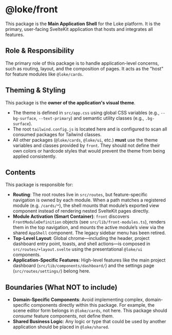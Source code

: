 # @loke/front

This package is the **Main Application Shell** for the Loke platform. It is the primary, user-facing SvelteKit application that hosts and integrates all features.

## Role & Responsibility

The primary role of this package is to handle application-level concerns, such as routing, layout, and the composition of pages. It acts as the "host" for feature modules like `@loke/cards`.

## Theming & Styling

This package is the **owner of the application's visual theme**.

-   The theme is defined in `src/app.css` using global CSS variables (e.g., `--bg-surface`, `--text-primary`) and semantic utility classes (e.g., `.bg-surface`).
-   The root `tailwind.config.js` is located here and is configured to scan all consumed packages for Tailwind classes.
-   All other packages (`@loke/cards`, `@loke/ui`, etc.) **must** use the theme variables and classes provided by `front`. They should not define their own colors or hardcode styles that would prevent the theme from being applied consistently.

## Contents

This package is responsible for:

-   **Routing**: The root routes live in `src/routes`, but feature-specific navigation is owned by each module. When a path matches a registered module (e.g. `/cards/*`), the shell mounts that module’s exported view component instead of rendering nested SvelteKit pages directly.
-   **Module Activation (Smart Container)**: `front` discovers `FrontModuleDefinition` objects (see `src/lib/front-modules.ts`), renders them in the top navigation, and mounts the active module’s view via the shared `AppShell` component. The legacy sidebar menu has been retired.
-   **Top-Level Layout**: Global chrome—including the header, project dashboard entry point, toasts, and shell actions—is composed in `src/routes/+layout.svelte` using the presentational `@loke/ui` components.
-   **Application-Specific Features**: High-level features like the main project dashboard (`src/lib/components/dashboard/`) and the settings page (`src/routes/settings/`) belong here.

## Boundaries (What NOT to include)

-   **Domain-Specific Components**: Avoid implementing complex, domain-specific components directly within this package. For example, the scene editor form belongs in `@loke/cards`, not here. This package should *consume* feature components, not define them.
-   **Shared Business Logic**: Any logic or type that could be used by another application should be placed in `@loke/shared`.
